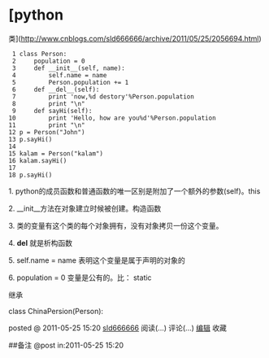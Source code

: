 #  [python
类](http://www.cnblogs.com/sld666666/archive/2011/05/25/2056694.html)

     1 class Person:   
     2     population = 0   
     3     def __init__(self, name):   
     4         self.name = name   
     5         Person.population += 1   
     6     def __del__(self):   
     7         print 'now,%d destory'%Person.population   
     8         print "\n"   
     9     def sayHi(self):   
    10         print 'Hello, how are you%d'%Person.population   
    11         print "\n"   
    12 p = Person("John")   
    13 p.sayHi()  
    14   
    15 kalam = Person("kalam")   
    16 kalam.sayHi()  
    17   
    18 p.sayHi()

1\. python的成员函数和普通函数的唯一区别是附加了一个额外的参数(self)。this

2\. __init__方法在对象建立时候被创建。构造函数

3\. 类的变量有这个类的每个对象拥有，没有对象拷贝一份这个变量。

4\. __del__ 就是析构函数

5\. self.name = name 表明这个变量是属于声明的对象的

6\. population = 0 变量是公有的。比： static

继承

class ChinaPersion(Person):

posted @ 2011-05-25 15:20 [sld666666](http://www.cnblogs.com/sld666666/)
阅读(...) 评论(...) [编辑](https://i.cnblogs.com/EditPosts.aspx?postid=2056694) 收藏

##备注 
 @post in:2011-05-25 15:20